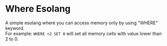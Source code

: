 # Where Esolang
A simple esolang where you can access memory only by using "WHERE" keyword.<br>
For example:
```WHERE <2 SET 0```
will set all memory cells with value lower than 2 to 0.
